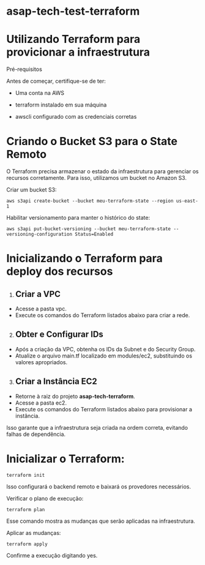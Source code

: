 # asap-tech-test-terraform

 # Utilizando Terraform para provicionar a infraestrutura

Pré-requisitos

Antes de começar, certifique-se de ter:

- Uma conta na AWS

- terraform instalado em sua máquina

- awscli configurado com as credenciais corretas


# Criando o Bucket S3 para o State Remoto

O Terraform precisa armazenar o estado da infraestrutura para gerenciar os recursos corretamente. Para isso, utilizamos um bucket no Amazon S3.

Criar um bucket S3:

    aws s3api create-bucket --bucket meu-terraform-state --region us-east-1

Habilitar versionamento para manter o histórico do state:

    aws s3api put-bucket-versioning --bucket meu-terraform-state --versioning-configuration Status=Enabled


# Inicializando o Terraform para deploy dos recursos

1. ## Criar a VPC

  - Acesse a pasta vpc.
  - Execute os comandos do Terraform listados abaixo para criar a rede.

2. ## Obter e Configurar IDs

  - Após a criação da VPC, obtenha os IDs da Subnet e do Security Group.
  - Atualize o arquivo main.tf localizado em modules/ec2, substituindo os valores apropriados.

3. ## Criar a Instância EC2

  - Retorne à raiz do projeto **asap-tech-terraform**.
  - Acesse a pasta ec2.
  - Execute os comandos do Terraform listados abaixo para provisionar a instância.
   
Isso garante que a infraestrutura seja criada na ordem correta, evitando falhas de dependência.

# Inicializar o Terraform:

    terraform init

Isso configurará o backend remoto e baixará os provedores necessários.

Verificar o plano de execução:

    terraform plan

Esse comando mostra as mudanças que serão aplicadas na infraestrutura.

Aplicar as mudanças:

    terraform apply

Confirme a execução digitando yes.
